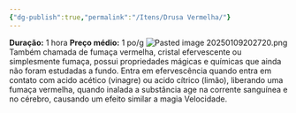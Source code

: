 ```yaml
---
{"dg-publish":true,"permalink":"/Itens/Drusa Vermelha/"}
---
```


__Duração:__ 1 hora
__Preço médio:__ 1 po/g
![Pasted image 20250109202720.png](/img/user/Pasted%20image%2020250109202720.png)
Também chamada de fumaça vermelha, cristal efervescente ou simplesmente fumaça, possui propriedades mágicas e químicas que ainda não foram estudadas a fundo. 
Entra em efervescência quando entra em contato com acido acético (vinagre) ou acido cítrico (limão), liberando uma fumaça vermelha, quando inalada a substância age na corrente sanguínea e no cérebro, causando um efeito similar a magia Velocidade.